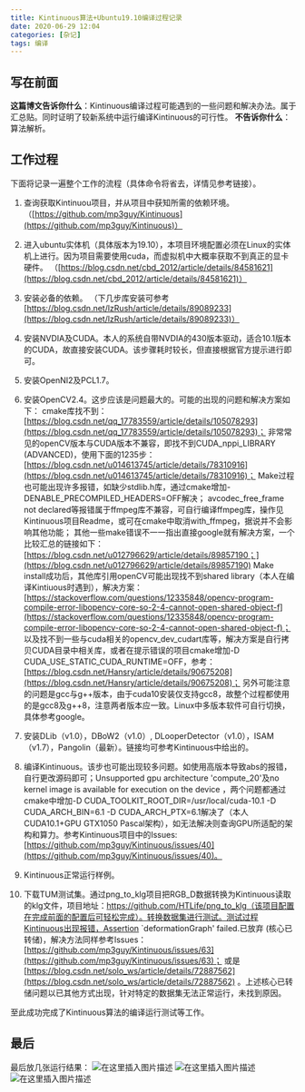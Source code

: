 ```yaml
---
title: Kintinuous算法+Ubuntu19.10编译过程记录
date: 2020-06-29 12:04
categories: [杂记]
tags: 编译
---
```

## 写在前面

**这篇博文告诉你什么**：Kintinuous编译过程可能遇到的一些问题和解决办法。属于汇总贴。同时证明了较新系统中运行编译Kintinuous的可行性。
**不告诉你什么**：算法解析。

## 工作过程

下面将记录一遍整个工作的流程（具体命令将省去，详情见参考链接）。

 1. 查询获取Kintinuou项目，并从项目中获知所需的依赖环境。
    （[https://github.com/mp3guy/Kintinuous](https://github.com/mp3guy/Kintinuous)）
 2. 进入ubuntu实体机（具体版本为19.10），本项目环境配置必须在Linux的实体机上进行。因为项目需要使用cuda，而虚拟机中大概率获取不到真正的显卡硬件。
（[https://blog.csdn.net/cbd_2012/article/details/84581621](https://blog.csdn.net/cbd_2012/article/details/84581621)）
 3. 安装必备的依赖。
（下几步库安装可参考[https://blog.csdn.net/lzRush/article/details/89089233](https://blog.csdn.net/lzRush/article/details/89089233)）
 4. 安装NVDIA及CUDA。本人的系统自带NVDIA的430版本驱动，适合10.1版本的CUDA，故直接安装CUDA。该步骤耗时较长，但直接根据官方提示进行即可。
 5. 安装OpenNI2及PCL1.7。

 6. 安装OpenCV2.4。这步应该是问题最大的。可能的出现的问题和解决方案如下： cmake库找不到：
    [https://blog.csdn.net/qq_17783559/article/details/105078293](https://blog.csdn.net/qq_17783559/article/details/105078293)；
    非常常见的openCV版本与CUDA版本不兼容，即找不到CUDA_nppi_LIBRARY (ADVANCED)，使用下面的1235步：
    [https://blog.csdn.net/u014613745/article/details/78310916](https://blog.csdn.net/u014613745/article/details/78310916)；
    Make过程也可能出现许多报错，如缺少stdlib.h库，通过cmake增加-DENABLE_PRECOMPILED_HEADERS=OFF解决；
    avcodec_free_frame not
    declared等报错属于ffmpeg库不兼容，可自行编译ffmpeg库，操作见Kintinuous项目Readme，或可在cmake中取消with_ffmpeg，据说并不会影响其他功能；
    其他一些make错误不一一指出直接google就有解决方案，一个比较汇总的链接如下：
    [https://blog.csdn.net/u012796629/article/details/89857190；](https://blog.csdn.net/u012796629/article/details/89857190) Make
    install成功后，其他库引用openCV可能出现找不到shared library（本人在编译Kintiuous时遇到），解决方案：
    [https://stackoverflow.com/questions/12335848/opencv-program-compile-error-libopencv-core-so-2-4-cannot-open-shared-object-f](https://stackoverflow.com/questions/12335848/opencv-program-compile-error-libopencv-core-so-2-4-cannot-open-shared-object-f)；
    以及找不到一些与cuda相关的opencv_dev_cudart库等，解决方案是自行拷贝CUDA目录中相关库，或者在提示错误的项目cmake增加-D
    CUDA_USE_STATIC_CUDA_RUNTIME=OFF，参考：
    [https://blog.csdn.net/Hansry/article/details/90675208](https://blog.csdn.net/Hansry/article/details/90675208)；
    另外可能注意的问题是gcc与g++版本，由于cuda10安装仅支持gcc8，故整个过程都使用的是gcc8及g++8，注意两者版本应一致。Linux中多版本软件可自行切换，具体参考google。
 7. 安装DLib（v1.0），DBoW2（v1.0）,
    DLooperDetector（v1.0），ISAM（v1.7），Pangolin（最新）。链接均可参考Kintinuous中给出的。
 8. 编译Kintinuous。该步也可能出现较多问题。如使用高版本导致abs的报错，自行更改源码即可；Unsupported gpu
    architecture 'compute_20'及no kernel image is available for execution
    on the device ，两个问题都通过cmake中增加-D
    CUDA_TOOLKIT_ROOT_DIR=/usr/local/cuda-10.1 -D CUDA_ARCH_BIN=6.1 -D
    CUDA_ARCH_PTX=6.1解决了（本人CUDA10.1+GPU GTX1050
    Pascal架构），如无法解决则查询GPU所适配的架构和算力。参考Kintinuous项目中的Issues:
    [https://github.com/mp3guy/Kintinuous/issues/40](https://github.com/mp3guy/Kintinuous/issues/40)。
 9. Kintinuous正常运行样例。
 10. 下载TUM测试集。通过png_to_klg项目把RGB_D数据转换为Kintinuous读取的klg文件，项目地址：<https://github.com/HTLife/png_to_klg（该项目配置在完成前面的配置后可轻松完成）。转换数据集进行测试。测试过程Kintinuous出现报错，Assertion> `deformationGraph' failed.已放弃
     (核心已转储)，解决方法同样参考Issues：[https://github.com/mp3guy/Kintinuous/issues/63](https://github.com/mp3guy/Kintinuous/issues/63)；
     或是[https://blog.csdn.net/solo_ws/article/details/72887562](https://blog.csdn.net/solo_ws/article/details/72887562)
     。上述核心已转储问题以已其他方式出现，针对特定的数据集无法正常运行，未找到原因。

至此成功完成了Kintinuous算法的编译运行测试等工作。

## 最后

最后放几张运行结果：
![在这里插入图片描述](https://img-blog.csdnimg.cn/20200629120122744.png?x-oss-process=image/watermark,type_ZmFuZ3poZW5naGVpdGk,shadow_10,text_aHR0cHM6Ly9ibG9nLmNzZG4ubmV0L0FsZXphbg==,size_16,color_FFFFFF,t_70)
![在这里插入图片描述](https://img-blog.csdnimg.cn/20200629120147496.png?x-oss-process=image/watermark,type_ZmFuZ3poZW5naGVpdGk,shadow_10,text_aHR0cHM6Ly9ibG9nLmNzZG4ubmV0L0FsZXphbg==,size_16,color_FFFFFF,t_70)
![在这里插入图片描述](https://img-blog.csdnimg.cn/20200629120211375.png?x-oss-process=image/watermark,type_ZmFuZ3poZW5naGVpdGk,shadow_10,text_aHR0cHM6Ly9ibG9nLmNzZG4ubmV0L0FsZXphbg==,size_16,color_FFFFFF,t_70)
